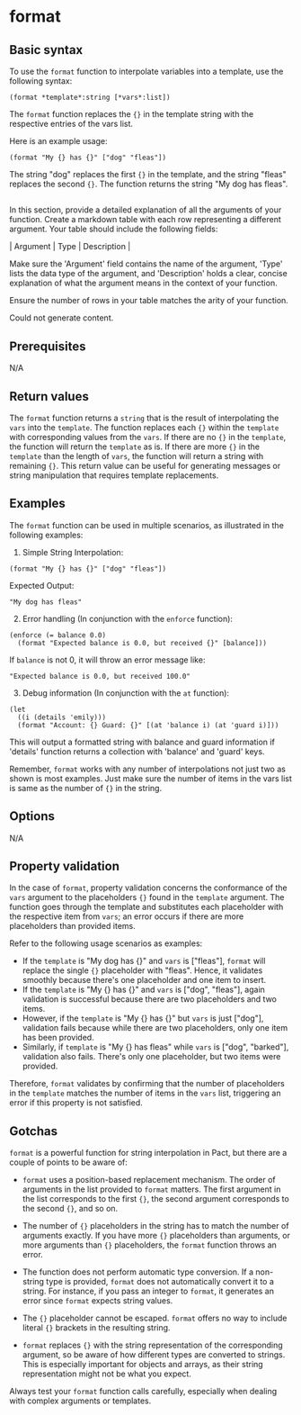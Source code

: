 # format

## Basic syntax

To use the `format` function to interpolate variables into a template, use the following syntax:

```pact
(format *template*:string [*vars*:list])
```

The `format` function replaces the `{}` in the template string with the respective entries of the vars list.

Here is an example usage:

```pact
(format "My {} has {}" ["dog" "fleas"])
```
The string "dog" replaces the first `{}` in the template, and the string "fleas" replaces the second `{}`. The function returns the string "My dog has fleas".

## 
In this section, provide a detailed explanation of all the arguments of your function. Create a markdown table with each row representing a different argument. Your table should include the following fields:

| Argument | Type | Description |

Make sure the 'Argument' field contains the name of the argument, 'Type' lists the data type of the argument, and 'Description' holds a clear, concise explanation of what the argument means in the context of your function. 

Ensure the number of rows in your table matches the arity of your function. 


Could not generate content.
## Prerequisites

N/A

## Return values

The `format` function returns a `string` that is the result of interpolating the `vars` into the `template`. The function replaces each `{}` within the `template` with corresponding values from the `vars`. If there are no `{}` in the `template`, the function will return the `template` as is. If there are more `{}` in the `template` than the length of `vars`, the function will return a string with remaining `{}`. This return value can be useful for generating messages or string manipulation that requires template replacements.

## Examples

The `format` function can be used in multiple scenarios, as illustrated in the following examples:

1. Simple String Interpolation:

```pact
(format "My {} has {}" ["dog" "fleas"])
```
Expected Output:
```
"My dog has fleas"
```

2. Error handling (In conjunction with the `enforce` function):

```pact
(enforce (= balance 0.0)
  (format "Expected balance is 0.0, but received {}" [balance]))
```
If `balance` is not 0, it will throw an error message like:

```
"Expected balance is 0.0, but received 100.0"
```
3. Debug information (In conjunction with the `at` function):

```pact
(let
  ((i (details 'emily)))
  (format "Account: {} Guard: {}" [(at 'balance i) (at 'guard i)]))
```
This will output a formatted string with balance and guard information if 'details' function returns a collection with 'balance' and 'guard' keys.

Remember, `format` works with any number of interpolations not just two as shown is most examples. Just make sure the number of items in the vars list is same as the number of `{}` in the string.

## Options

N/A

## Property validation

In the case of `format`, property validation concerns the conformance of the `vars` argument to the placeholders `{}` found in the `template` argument. The function goes through the template and substitutes each placeholder with the respective item from `vars`; an error occurs if there are more placeholders than provided items.

Refer to the following usage scenarios as examples:

- If the `template` is "My dog has {}" and `vars` is ["fleas"], `format` will replace the single `{}` placeholder with "fleas". Hence, it validates smoothly because there's one placeholder and one item to insert. 
- If the `template` is "My {} has {}" and `vars` is ["dog", "fleas"], again validation is successful because there are two placeholders and two items.
- However, if the `template` is "My {} has {}" but `vars` is just ["dog"], validation fails because while there are two placeholders, only one item has been provided. 
- Similarly, if `template` is "My {} has fleas" while `vars` is ["dog", "barked"], validation also fails. There's only one placeholder, but two items were provided.

Therefore, `format` validates by confirming that the number of placeholders in the `template` matches the number of items in the `vars` list, triggering an error if this property is not satisfied.

## Gotchas

`format` is a powerful function for string interpolation in Pact, but there are a couple of points to be aware of:

- `format` uses a position-based replacement mechanism. The order of arguments in the list provided to `format` matters. The first argument in the list corresponds to the first `{}`, the second argument corresponds to the second `{}`, and so on.
  
- The number of `{}` placeholders in the string has to match the number of arguments exactly. If you have more `{}` placeholders than arguments, or more arguments than `{}` placeholders, the `format` function throws an error.
  
- The function does not perform automatic type conversion. If a non-string type is provided, `format` does not automatically convert it to a string. For instance, if you pass an integer to `format`, it generates an error since `format` expects string values.

- The `{}` placeholder cannot be escaped. `format` offers no way to include literal `{}` brackets in the resulting string. 

- `format` replaces `{}` with the string representation of the corresponding argument, so be aware of how different types are converted to strings. This is especially important for objects and arrays, as their string representation might not be what you expect. 

Always test your `format` function calls carefully, especially when dealing with complex arguments or templates.

